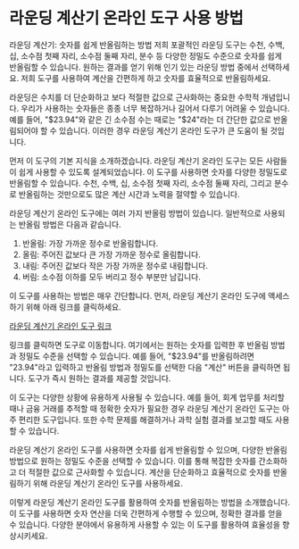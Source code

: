 라운딩 계산기 온라인 도구 사용 방법
====================

라운딩 계산기: 숫자를 쉽게 반올림하는 방법 저희 포괄적인 라운딩 도구는 수천, 수백, 십, 소수점 첫째 자리, 소수점 둘째 자리, 분수 등 다양한 정밀도 수준으로 숫자를 쉽게 반올림할 수 있습니다. 원하는 결과를 얻기 위해 인기 있는 라운딩 방법 중에서 선택하세요. 저희 도구를 사용하여 계산을 간편하게 하고 숫자를 효율적으로 반올림하세요.

라운딩은 수치를 더 단순화하고 보다 적절한 값으로 근사화하는 중요한 수학적 개념입니다. 우리가 사용하는 숫자들은 종종 너무 복잡하거나 길어서 다루기 어려울 수 있습니다. 예를 들어, "$23.94"와 같은 긴 소수점 수는 때로는 "$24"라는 더 간단한 값으로 반올림되어야 할 수 있습니다. 이러한 경우 라운딩 계산기 온라인 도구가 큰 도움이 될 것입니다.

먼저 이 도구의 기본 지식을 소개하겠습니다. 라운딩 계산기 온라인 도구는 모든 사람들이 쉽게 사용할 수 있도록 설계되었습니다. 이 도구를 사용하면 숫자를 다양한 정밀도로 반올림할 수 있습니다. 수천, 수백, 십, 소수점 첫째 자리, 소수점 둘째 자리, 그리고 분수로 반올림하는 것만으로도 많은 계산 시간과 노력을 절약할 수 있습니다.

라운딩 계산기 온라인 도구에는 여러 가지 반올림 방법이 있습니다. 일반적으로 사용되는 반올림 방법은 다음과 같습니다.

1. 반올림: 가장 가까운 정수로 반올림합니다.
2. 올림: 주어진 값보다 큰 가장 가까운 정수로 올림합니다.
3. 내림: 주어진 값보다 작은 가장 가까운 정수로 내림합니다.
4. 버림: 소수점 이하를 모두 버리고 정수 부분만 남깁니다.

이 도구를 사용하는 방법은 매우 간단합니다. 먼저, 라운딩 계산기 온라인 도구에 액세스하기 위해 아래 링크를 클릭하세요.

[라운딩 계산기 온라인 도구 링크](https://www.onlinecalculatorsfree.com/ko/math/rounding-calculator.html)

링크를 클릭하면 도구로 이동합니다. 여기에서는 원하는 숫자를 입력한 후 반올림 방법과 정밀도 수준을 선택할 수 있습니다. 예를 들어, "$23.94"를 반올림하려면 "23.94"라고 입력하고 반올림 방법과 정밀도를 선택한 다음 "계산" 버튼을 클릭하면 됩니다. 도구가 즉시 원하는 결과를 제공할 것입니다.

이 도구는 다양한 상황에 유용하게 사용될 수 있습니다. 예를 들어, 회계 업무를 처리할 때나 금융 거래를 추적할 때 정확한 숫자가 필요한 경우 라운딩 계산기 온라인 도구는 아주 편리한 도구입니다. 또한 수학 문제를 해결하거나 과학 실험 결과를 보고할 때도 사용할 수 있습니다.

라운딩 계산기 온라인 도구를 사용하면 숫자를 쉽게 반올림할 수 있으며, 다양한 반올림 방법으로 원하는 정밀도 수준을 선택할 수 있습니다. 이를 통해 복잡한 숫자를 간소화하고 더 적절한 값으로 근사화할 수 있습니다. 계산을 단순화하고 효율적으로 숫자를 반올림하기 위해 라운딩 계산기 온라인 도구를 사용하세요.

이렇게 라운딩 계산기 온라인 도구를 활용하여 숫자를 반올림하는 방법을 소개했습니다. 이 도구를 사용하면 숫자 연산을 더욱 간편하게 수행할 수 있으며, 정확한 결과를 얻을 수 있습니다. 다양한 분야에서 유용하게 사용할 수 있는 이 도구를 활용하여 효율성을 향상시키세요.